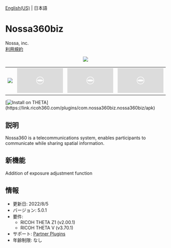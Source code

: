 [English(US)](README.md) | 日本語

# Nossa360biz

Nossa, inc.  
[利用規約](https://nossa360biz.com/plugin_term)

<div align="center"><img src="./1.png"><table><tr><td><img src="./2.png"></td><td><img src="./3.png"></td><td><img src="./4.png"></td><td><img src="./5.png"></td></tr></table></div>

[![Install on THETA](https://assets.ricoh360.com/image/upload/v1/front/theta/install-button.svg?)](https://link.ricoh360.com/plugins/com.nossa360biz.nossa360biz/apk)

## 説明

<div id="plugin-description">

Nossa360 is a telecommunications system, enables participants to communicate while sharing spatial information.

</div>

## 新機能

<div id="plugin-whats-new">

Addition of exposure adjustment function

</div>

## 情報

- 更新日: 2022/8/5
- バージョン: 5.0.1
- 要件:
  - RICOH THETA Z1 (v2.00.1)
  - RICOH THETA V (v3.70.1)
- サポート: [Partner Plugins](https://nossa360biz.com/support)
- 年齢制限: なし
